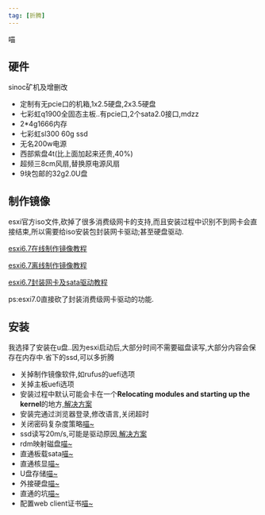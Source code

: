 ```yaml
---
tag: [折腾]
---
```

喵
<!--more-->
## 硬件
sinoc矿机及增删改
* 定制有无pcie口的机箱,1x2.5硬盘,2x3.5硬盘
* 七彩虹q1900全固态主板..有pcie口,2个sata2.0接口,mdzz
* 2*4g1666内存
* 七彩虹sl300 60g ssd
* 无名200w电源
* 西部紫盘4t(比上面加起来还贵,40%)
* 超频三8cm风扇,替换原电源风扇
* 9块包邮的32g2.0U盘

## 制作镜像
esxi官方iso文件,砍掉了很多消费级网卡的支持,而且安装过程中识别不到网卡会直接结束,所以需要给iso安装包封装网卡驱动;甚至硬盘驱动.

[esxi6.7在线制作镜像教程](https://www.cnblogs.com/Sunzz/p/11438066.html)

[esxi6.7离线制作镜像教程](https://www.vediotalk.com/archives/12070)

[esxi6.7封装网卡及sata驱动教程](https://www.quarkbook.com/?p=894)

ps:esxi7.0直接砍了封装消费级网卡驱动的功能.

## 安装
我选择了安装在u盘..因为esxi启动后,大部分时间不需要磁盘读写,大部分内容会保存在内存中.省下的ssd,可以多折腾
* 关掉制作镜像软件,如rufus的uefi选项
* 关掉主板uefi选项
* 安装过程中默认可能会卡在一个**Relocating modules and starting up the kernel**的地方,[解决方案](https://xiwaer.com/605.html)
* 安装完通过浏览器登录,修改语言,关闭超时
* 关闭密码复杂度策略[喵~](https://kafeiou.pw/2018/12/22/1409/)
* ssd读写20m/s,可能是驱动原因,[解决方案](https://www.chiphell.com/thread-1711679-1-1.html)
* rdm映射磁盘[喵~](https://blog.tianjinkun.com/post/11.html)
* 直通板载sata[喵~](https://v2ex.com/t/275957)
* 直通核显[喵~](https://www.right.com.cn/forum/forum.php?mod=viewthread&tid=4045612)
* U盘存储[喵~](https://www.chiphell.com/thread-1715218-1-1.html)
* 外接硬盘[喵~](https://www.vediotalk.com/archives/1120)
* 直通的坑[喵~](http://www.singleye.net/2019/07/vmware-esxi-6.7.0-update2-%E4%BD%BF%E7%94%A8-gpu-passthrough-%E6%A8%A1%E5%BC%8F%E7%9A%84%E5%9D%91/)
* 配置web client证书[喵~](https://hitian.info/notes/2018/07/12/vmware-esxi-upgrade-ssl-certificate/)